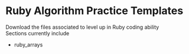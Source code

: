 # Ruby Algorithm Practice Templates
Download the files associated to level up in Ruby coding ability  
Sections currently include 
- ruby_arrays